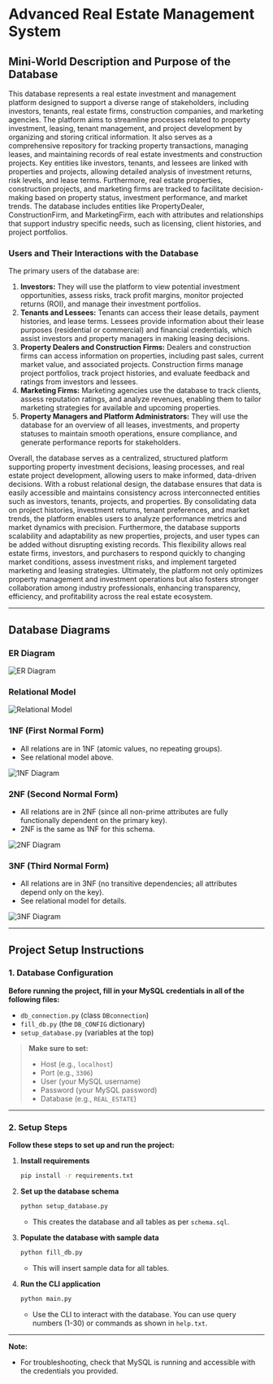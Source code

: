 # Advanced Real Estate Management System

## Mini-World Description and Purpose of the Database

This database represents a real estate investment and management platform designed to support a 
diverse range of stakeholders, including investors, tenants, real estate firms, construction companies, 
and marketing agencies. The platform aims to streamline processes related to property investment, 
leasing, tenant management, and project development by organizing and storing critical information. It 
also serves as a comprehensive repository for tracking property transactions, managing leases, and 
maintaining records of real estate investments and construction projects. 
Key entities like investors, tenants, and lessees are linked with properties and projects, allowing detailed 
analysis of investment returns, risk levels, and lease terms. Furthermore, real estate properties, 
construction projects, and marketing firms are tracked to facilitate decision-making based on property 
status, investment performance, and market trends. The database includes entities like PropertyDealer, 
ConstructionFirm, and MarketingFirm, each with attributes and relationships that support industry
specific needs, such as licensing, client histories, and project portfolios. 

### Users and Their Interactions with the Database
The primary users of the database are:
1. **Investors:** They will use the platform to view potential investment opportunities, assess risks, track 
profit margins, monitor projected returns (ROI), and manage their investment portfolios.
2. **Tenants and Lessees:** Tenants can access their lease details, payment histories, and lease terms. 
Lessees provide information about their lease purposes (residential or commercial) and financial 
credentials, which assist investors and property managers in making leasing decisions.
3. **Property Dealers and Construction Firms:** Dealers and construction firms can access 
information on properties, including past sales, current market value, and associated projects. 
Construction firms manage project portfolios, track project histories, and evaluate feedback and 
ratings from investors and lessees.
4. **Marketing Firms:** Marketing agencies use the database to track clients, assess reputation ratings, 
and analyze revenues, enabling them to tailor marketing strategies for available and upcoming 
properties.
5. **Property Managers and Platform Administrators:** They will use the database for an overview of 
all leases, investments, and property statuses to maintain smooth operations, ensure compliance, 
and generate performance reports for stakeholders.

Overall, the database serves as a centralized, structured platform supporting property investment 
decisions, leasing processes, and real estate project development, allowing users to make informed, 
data-driven decisions. With a robust relational design, the database ensures that data is easily accessible 
and maintains consistency across interconnected entities such as investors, tenants, projects, and 
properties. By consolidating data on project histories, investment returns, tenant preferences, and market 
trends, the platform enables users to analyze performance metrics and market dynamics with precision. 
Furthermore, the database supports scalability and adaptability as new properties, projects, and user 
types can be added without disrupting existing records. This flexibility allows real estate firms, investors, 
and purchasers to respond quickly to changing market conditions, assess investment risks, and 
implement targeted marketing and leasing strategies. Ultimately, the platform not only optimizes property 
management and investment operations but also fosters stronger collaboration among industry 
professionals, enhancing transparency, efficiency, and profitability across the real estate ecosystem.

---

## Database Diagrams

### ER Diagram

![ER Diagram](diagrams/er_diag.png)

### Relational Model

![Relational Model](diagrams/relational_model.png)

### 1NF (First Normal Form)

- All relations are in 1NF (atomic values, no repeating groups).
- See relational model above.

![1NF Diagram](diagrams/1nf.png)

### 2NF (Second Normal Form)

- All relations are in 2NF (since all non-prime attributes are fully functionally dependent on the primary key).
- 2NF is the same as 1NF for this schema.

![2NF Diagram](diagrams/1nf.png)

### 3NF (Third Normal Form)

- All relations are in 3NF (no transitive dependencies; all attributes depend only on the key).
- See relational model for details.

![3NF Diagram](diagrams/3nf.png)

---

## Project Setup Instructions

### 1. Database Configuration

**Before running the project, fill in your MySQL credentials in all of the following files:**
- `db_connection.py` (class `DBconnection`)
- `fill_db.py` (the `DB_CONFIG` dictionary)
- `setup_database.py` (variables at the top)

> **Make sure to set:**
> - Host (e.g., `localhost`)
> - Port (e.g., `3306`)
> - User (your MySQL username)
> - Password (your MySQL password)
> - Database (e.g., `REAL_ESTATE`)

---

### 2. Setup Steps

**Follow these steps to set up and run the project:**

1. **Install requirements**
   ```bash
   pip install -r requirements.txt
   ```

2. **Set up the database schema**
   ```bash
   python setup_database.py
   ```
   - This creates the database and all tables as per `schema.sql`.

3. **Populate the database with sample data**
   ```bash
   python fill_db.py
   ```
   - This will insert sample data for all tables.

4. **Run the CLI application**
   ```bash
   python main.py
   ```
   - Use the CLI to interact with the database. You can use query numbers (1-30) or commands as shown in `help.txt`.

---

**Note:**  
- For troubleshooting, check that MySQL is running and accessible with the credentials you provided.